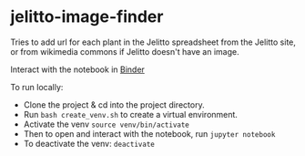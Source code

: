 # jelitto-image-finder
Tries to add url for each plant in the Jelitto spreadsheet from the Jelitto site, or from wikimedia commons if Jelitto doesn't have an image.

Interact with the notebook in [Binder](https://mybinder.org/v2/gh/ann-cooper/jelitto-image-finder/master?urlpath=https%3A%2F%2Fgithub.com%2Fann-cooper%2Fjelitto-image-finder%2Fblob%2Fmaster%2Fjelitto_image_finder.ipynb)

To run locally:
- Clone the project & cd into the project directory.
- Run `bash create_venv.sh` to create a virtual environment.
- Activate the venv `source venv/bin/activate`
- Then to open and interact with the notebook, run `jupyter notebook`
- To deactivate the venv: `deactivate`
